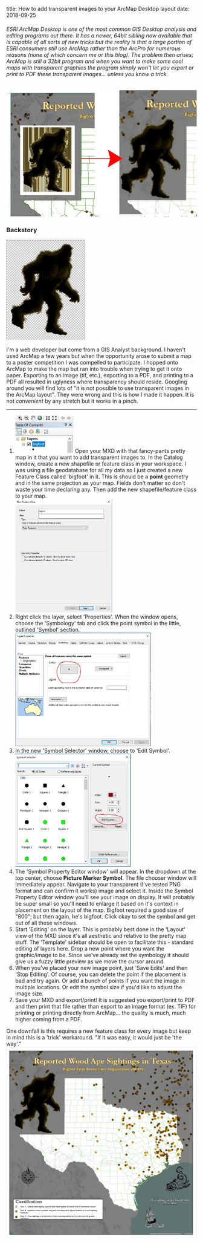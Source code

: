 title: How to add transparent images to your ArcMap Desktop layout
date: 2018-09-25

<h6>
  ESRI ArcMap Desktop is one of the most common GIS Desktop analysis and editing programs out there. It has a newer, 64bit sibling now available that is capable of all sorts of new tricks but the reality is that a large portion of ESRI consumers still use ArcMap rather than the ArcPro for numerous reasons (none of which concern me or this blog). The problem then arises; ArcMap is still a 32bit program and when you want to make some cool maps with transparent graphics the program simply won't let you export or print to PDF these transparent images... unless you know a trick.
</h6>
<div>
  <img src="../static/images/arcmap_png_screenshots/2attempt.JPG" class="gap-bottom" alt/>
</div>
<div class="blog_content">
  <h3>Backstory</h3>
  <img src="../static/images/arcmap_png_screenshots/bigfoot_transparent.png" height="265" class="pull-right gap-left gap-bottom" alt/>
  <p>
    I'm a web developer but come from a GIS Analyst background. I haven't used ArcMap a few years but when the opportunity arose to submit a map to a poster competition I was compelled to participate. I hopped onto ArcMap to make the map but ran into trouble when trying to get it onto paper. Exporting to an image (tif, etc.), exporting to a PDF, and printing to a PDF all resulted in uglyness where transparency should reside. Googling around you will find lots of "it is not possible to use transparent images in the ArcMap layout". They were wrong and this is how I made it happen. It is not <i class="italic">convenient</i> by any stretch but it works in a pinch.
  </p>
  <hr />


  <ol>
    <li>
      <img src="../static/images/arcmap_png_screenshots/4toc.JPG" height="100" class="pull-right gap-left gap-bottom" alt/>
      Open your MXD with that fancy-pants pretty map in it that you want to add transparent images to. In the Catalog window, create a new shapefile or feature class in your workspace. I was using a file geodatabase for all my data so I just created a new Feature Class called 'bigfoot' in it. This is should be a <b>point</b> geometry and in the same projection as your map. Fields don't matter so don't waste your time declaring any. Then add the new shapefile/feature class to your map.
      <br />
      <img src="../static/images/arcmap_png_screenshots/3newFC.JPG" height="300" class="gap-left gap-bottom" alt/>
    </li>
    <li>
      Right click the layer, select 'Properties'. When the window opens, choose the 'Symbology' tab and click the point symbol in the little, outlined 'Symbol' section.
      <br />
      <img src="../static/images/arcmap_png_screenshots/5symbologytab.JPG" height="300" class="gap-left gap-bottom" alt/>
    </li>
    <li>
      In the new 'Symbol Selector' window, choose to 'Edit Symbol'.
      <br />
      <img src="../static/images/arcmap_png_screenshots/6symbolselector.JPG" height="300" class="gap-left gap-bottom" alt/>
    </li>
    <li>
      The 'Symbol Property Editor window' will appear. In the dropdown at the top center, choose <b>Picture Marker Symbol</b>. The file chooser window will immediately appear. Navigate to your transparent (I've tested PNG format and can confirm it works) image and select it. Inside the Symbol Property Editor window you'll see your image on display. It will probably be super small so you'll need to enlarge it based on it's context in placement on the layout of the map. Bigfoot required a good size of "800"; but then again, he's bigfoot. Click okay to set the symbol and get out of all these windows.
    </li>
    <li>
      Start 'Editing' on the layer. This is probably best done in the 'Layout' view of the MXD since it's all aesthetic and relative to the pretty map stuff. The 'Template' sidebar should be open to facilitate this - standard editing of layers here. Drop a new point where you want the graphic/image to be. Since we've already set the symbology it should give us a fuzzy little preview as we move the cursor around.
    </li>
    <li>
      When you've placed your new image point, just 'Save Edits' and then 'Stop Editing'. Of course, you can delete the point if the placement is bad and try again. Or add a bunch of points if you want the image in multiple locations. Or edit the symbol size if you'd like to adjust the image size.
    </li>
    <li>
      Save your MXD and export/print! It is suggested you export/print to PDF and then print that file rather than export to an image format (ex. TIF) for printing or printing directly from ArcMap... the quality is much, much higher coming from a PDF.
    </li>
  </ol>
  <p>
    One downfall is this requires a new feature class for every image but keep in mind this is a 'trick' workaround. "If it was easy, it would just be 'the way'."
    <br />
    <img src="../static/images/arcmap_png_screenshots/final_output2.JPG" max-height="500" class="gap-top gap-bottom" alt/>
  </p>
</div>
